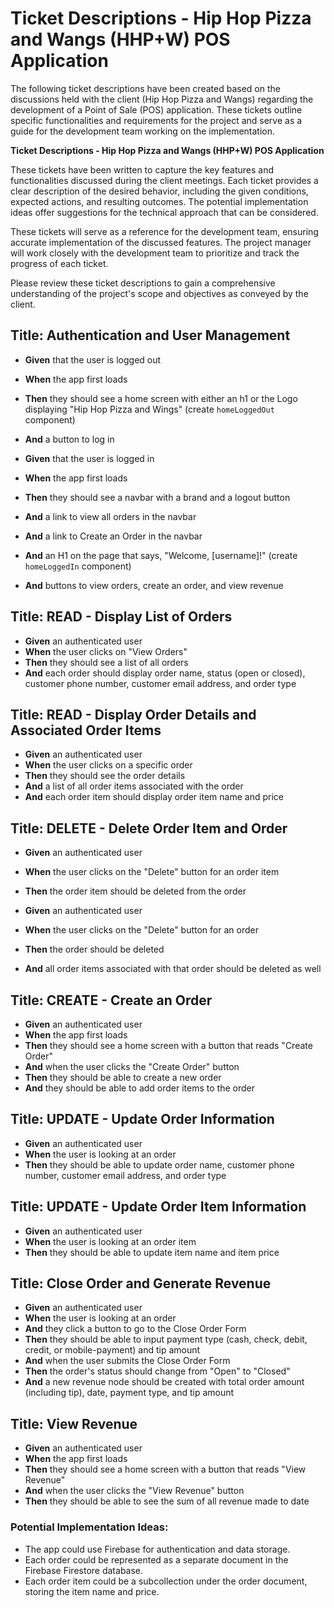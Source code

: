 # Ticket Descriptions - Hip Hop Pizza and Wangs (HHP+W) POS Application

The following ticket descriptions have been created based on the discussions held with the client (Hip Hop Pizza and Wangs) regarding the development of a Point of Sale (POS) application. These tickets outline specific functionalities and requirements for the project and serve as a guide for the development team working on the implementation.

**Ticket Descriptions - Hip Hop Pizza and Wangs (HHP+W) POS Application**

These tickets have been written to capture the key features and functionalities discussed during the client meetings. Each ticket provides a clear description of the desired behavior, including the given conditions, expected actions, and resulting outcomes. The potential implementation ideas offer suggestions for the technical approach that can be considered.

These tickets will serve as a reference for the development team, ensuring accurate implementation of the discussed features. The project manager will work closely with the development team to prioritize and track the progress of each ticket.

Please review these ticket descriptions to gain a comprehensive understanding of the project's scope and objectives as conveyed by the client.

## Title: Authentication and User Management

- **Given** that the user is logged out
- **When** the app first loads
- **Then** they should see a home screen with either an h1 or the Logo displaying "Hip Hop Pizza and Wings" (create `homeLoggedOut` component)
- **And** a button to log in

- **Given** that the user is logged in
- **When** the app first loads
- **Then** they should see a navbar with a brand and a logout button
- **And** a link to view all orders in the navbar
- **And** a link to Create an Order in the navbar
- **And** an H1 on the page that says, "Welcome, [username]!" (create `homeLoggedIn` component)
- **And** buttons to view orders, create an order, and view revenue

## Title: READ - Display List of Orders

- **Given** an authenticated user
- **When** the user clicks on "View Orders"
- **Then** they should see a list of all orders
- **And** each order should display order name, status (open or closed), customer phone number, customer email address, and order type

## Title: READ - Display Order Details and Associated Order Items

- **Given** an authenticated user
- **When** the user clicks on a specific order
- **Then** they should see the order details
- **And** a list of all order items associated with the order
- **And** each order item should display order item name and price

## Title: DELETE - Delete Order Item and Order

- **Given** an authenticated user
- **When** the user clicks on the "Delete" button for an order item
- **Then** the order item should be deleted from the order

- **Given** an authenticated user
- **When** the user clicks on the "Delete" button for an order
- **Then** the order should be deleted
- **And** all order items associated with that order should be deleted as well

## Title: CREATE - Create an Order

- **Given** an authenticated user
- **When** the app first loads
- **Then** they should see a home screen with a button that reads "Create Order"
- **And** when the user clicks the "Create Order" button
- **Then** they should be able to create a new order
- **And** they should be able to add order items to the order

## Title: UPDATE - Update Order Information

- **Given** an authenticated user
- **When** the user is looking at an order
- **Then** they should be able to update order name, customer phone number, customer email address, and order type

## Title: UPDATE - Update Order Item Information

- **Given** an authenticated user
- **When** the user is looking at an order item
- **Then** they should be able to update item name and item price

## Title: Close Order and Generate Revenue

- **Given** an authenticated user
- **When** the user is looking at an order
- **And** they click a button to go to the Close Order Form
- **Then** they should be able to input payment type (cash, check, debit, credit, or mobile-payment) and tip amount
- **And** when the user submits the Close Order Form
- **Then** the order's status should change from "Open" to "Closed"
- **And** a new revenue node should be created with total order amount (including tip), date, payment type, and tip amount

## Title: View Revenue

- **Given** an authenticated user
- **When** the app first loads
- **Then** they should see a home screen with a button that reads "View Revenue"
- **And** when the user clicks the "View Revenue" button
- **Then** they should be able to see the sum of all revenue made to date

### Potential Implementation Ideas:

- The app could use Firebase for authentication and data storage.
- Each order could be represented as a separate document in the Firebase Firestore database.
- Each order item could be a subcollection under the order document, storing the item name and price.
